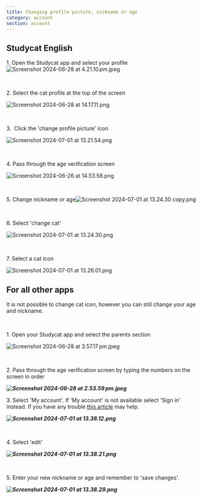 ```yaml
---
title: Changing profile picture, nickname or age
category: account
section: account
---
```

## Studycat English


1\. Open the Studycat app and select your profile![Screenshot 2024-06-28 at 4.21.10 pm.jpeg](https://help.studycat.com/hc/article_attachments/34473186682009)


 


2\. Select the cat profile at the top of the screen


![Screenshot 2024-06-28 at 14.17.11.png](https://help.studycat.com/hc/article_attachments/34473186684953)


 


3\.  Click the 'change profile picture' icon


![Screenshot 2024-07-01 at 13.21.54.png](https://help.studycat.com/hc/article_attachments/34473186707865)


 


4\. Pass through the age verification screen 


![Screenshot 2024-06-26 at 14.53.58.png](https://help.studycat.com/hc/article_attachments/34473186715801)


 


5\. Change nickname or age![Screenshot 2024-07-01 at 13.24.30 copy.png](https://help.studycat.com/hc/article_attachments/34473186721561)


 


6\. Select 'change cat'


![Screenshot 2024-07-01 at 13.24.30.png](https://help.studycat.com/hc/article_attachments/34473186726041)


 


7\. Select a cat icon


![Screenshot 2024-07-01 at 13.26.01.png](https://help.studycat.com/hc/article_attachments/34473149798937)


## 


## For all other apps


It is not possible to change cat icon, however you can still change your age and nickname.


 


1\. Open your Studycat app and select the parents section


![Screenshot 2024-06-28 at 3.57.17 pm.jpeg](https://help.studycat.com/hc/article_attachments/34473149804697)


 


2\. Pass through the age verification screen by typing the numbers on the screen in order


***![Screenshot 2024-06-28 at 2.53.59 pm.jpeg](https://help.studycat.com/hc/article_attachments/34473149807641)***


3\. Select 'My account'. If 'My account' is not available select 'Sign in' instead. If you have any trouble [this article](https://help.studycat.com/hc/en-us/articles/360051281554-Access-your-free-trial-or-subscription) may help.


***![Screenshot 2024-07-01 at 13.38.12.png](https://help.studycat.com/hc/article_attachments/34473149811993)***


 


4\. Select 'edit'


***![Screenshot 2024-07-01 at 13.38.21.png](https://help.studycat.com/hc/article_attachments/34473186746521)***


 


5\. Enter your new nickname or age and remember to 'save changes'.


***![Screenshot 2024-07-01 at 13.38.29.png](https://help.studycat.com/hc/article_attachments/34473149816729)***